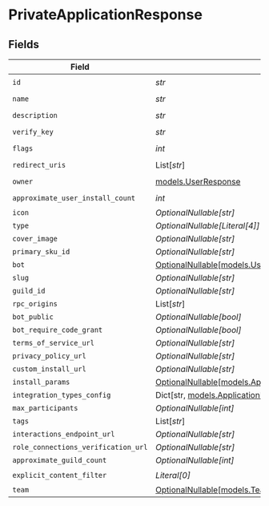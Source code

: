 # PrivateApplicationResponse


## Fields

| Field                                                                                                                             | Type                                                                                                                              | Required                                                                                                                          | Description                                                                                                                       |
| --------------------------------------------------------------------------------------------------------------------------------- | --------------------------------------------------------------------------------------------------------------------------------- | --------------------------------------------------------------------------------------------------------------------------------- | --------------------------------------------------------------------------------------------------------------------------------- |
| `id`                                                                                                                              | *str*                                                                                                                             | :heavy_check_mark:                                                                                                                | N/A                                                                                                                               |
| `name`                                                                                                                            | *str*                                                                                                                             | :heavy_check_mark:                                                                                                                | N/A                                                                                                                               |
| `description`                                                                                                                     | *str*                                                                                                                             | :heavy_check_mark:                                                                                                                | N/A                                                                                                                               |
| `verify_key`                                                                                                                      | *str*                                                                                                                             | :heavy_check_mark:                                                                                                                | N/A                                                                                                                               |
| `flags`                                                                                                                           | *int*                                                                                                                             | :heavy_check_mark:                                                                                                                | N/A                                                                                                                               |
| `redirect_uris`                                                                                                                   | List[*str*]                                                                                                                       | :heavy_check_mark:                                                                                                                | N/A                                                                                                                               |
| `owner`                                                                                                                           | [models.UserResponse](../models/userresponse.md)                                                                                  | :heavy_check_mark:                                                                                                                | N/A                                                                                                                               |
| `approximate_user_install_count`                                                                                                  | *int*                                                                                                                             | :heavy_check_mark:                                                                                                                | N/A                                                                                                                               |
| `icon`                                                                                                                            | *OptionalNullable[str]*                                                                                                           | :heavy_minus_sign:                                                                                                                | N/A                                                                                                                               |
| `type`                                                                                                                            | *OptionalNullable[Literal[4]]*                                                                                                    | :heavy_minus_sign:                                                                                                                | N/A                                                                                                                               |
| `cover_image`                                                                                                                     | *OptionalNullable[str]*                                                                                                           | :heavy_minus_sign:                                                                                                                | N/A                                                                                                                               |
| `primary_sku_id`                                                                                                                  | *OptionalNullable[str]*                                                                                                           | :heavy_minus_sign:                                                                                                                | N/A                                                                                                                               |
| `bot`                                                                                                                             | [OptionalNullable[models.UserResponse]](../models/userresponse.md)                                                                | :heavy_minus_sign:                                                                                                                | N/A                                                                                                                               |
| `slug`                                                                                                                            | *OptionalNullable[str]*                                                                                                           | :heavy_minus_sign:                                                                                                                | N/A                                                                                                                               |
| `guild_id`                                                                                                                        | *OptionalNullable[str]*                                                                                                           | :heavy_minus_sign:                                                                                                                | N/A                                                                                                                               |
| `rpc_origins`                                                                                                                     | List[*str*]                                                                                                                       | :heavy_minus_sign:                                                                                                                | N/A                                                                                                                               |
| `bot_public`                                                                                                                      | *OptionalNullable[bool]*                                                                                                          | :heavy_minus_sign:                                                                                                                | N/A                                                                                                                               |
| `bot_require_code_grant`                                                                                                          | *OptionalNullable[bool]*                                                                                                          | :heavy_minus_sign:                                                                                                                | N/A                                                                                                                               |
| `terms_of_service_url`                                                                                                            | *OptionalNullable[str]*                                                                                                           | :heavy_minus_sign:                                                                                                                | N/A                                                                                                                               |
| `privacy_policy_url`                                                                                                              | *OptionalNullable[str]*                                                                                                           | :heavy_minus_sign:                                                                                                                | N/A                                                                                                                               |
| `custom_install_url`                                                                                                              | *OptionalNullable[str]*                                                                                                           | :heavy_minus_sign:                                                                                                                | N/A                                                                                                                               |
| `install_params`                                                                                                                  | [OptionalNullable[models.ApplicationOAuth2InstallParamsResponse]](../models/applicationoauth2installparamsresponse.md)            | :heavy_minus_sign:                                                                                                                | N/A                                                                                                                               |
| `integration_types_config`                                                                                                        | Dict[str, [models.ApplicationIntegrationTypeConfigurationResponse](../models/applicationintegrationtypeconfigurationresponse.md)] | :heavy_minus_sign:                                                                                                                | N/A                                                                                                                               |
| `max_participants`                                                                                                                | *OptionalNullable[int]*                                                                                                           | :heavy_minus_sign:                                                                                                                | N/A                                                                                                                               |
| `tags`                                                                                                                            | List[*str*]                                                                                                                       | :heavy_minus_sign:                                                                                                                | N/A                                                                                                                               |
| `interactions_endpoint_url`                                                                                                       | *OptionalNullable[str]*                                                                                                           | :heavy_minus_sign:                                                                                                                | N/A                                                                                                                               |
| `role_connections_verification_url`                                                                                               | *OptionalNullable[str]*                                                                                                           | :heavy_minus_sign:                                                                                                                | N/A                                                                                                                               |
| `approximate_guild_count`                                                                                                         | *OptionalNullable[int]*                                                                                                           | :heavy_minus_sign:                                                                                                                | N/A                                                                                                                               |
| `explicit_content_filter`                                                                                                         | *Literal[0]*                                                                                                                      | :heavy_check_mark:                                                                                                                | N/A                                                                                                                               |
| `team`                                                                                                                            | [OptionalNullable[models.TeamResponse]](../models/teamresponse.md)                                                                | :heavy_minus_sign:                                                                                                                | N/A                                                                                                                               |